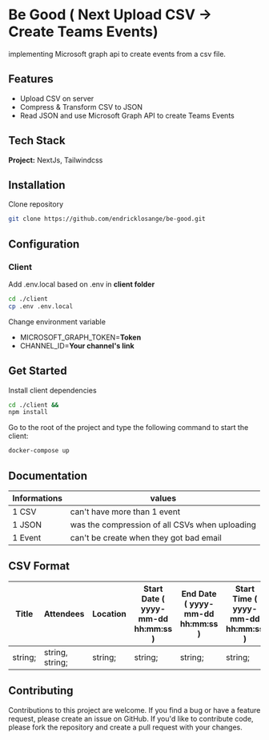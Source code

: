
# Be Good ( Next Upload CSV -> Create Teams Events)

implementing Microsoft graph api to create events from a csv file.

## Features

- Upload CSV on server
- Compress & Transform CSV to JSON
- Read JSON and use Microsoft Graph API to create Teams Events

## Tech Stack

**Project:** NextJs, Tailwindcss

## Installation

Clone repository
```bash
git clone https://github.com/endricklosange/be-good.git
```

## Configuration

### Client
Add .env.local based on .env in  **client folder** 
```bash
cd ./client
cp .env .env.local
```
Change environment variable
- MICROSOFT_GRAPH_TOKEN=**Token**
- CHANNEL_ID=**Your channel's link**

## Get Started

Install client dependencies

```bash
cd ./client &&
npm install 
```

Go to the root of the project and type the following command to start the client:

```bash
docker-compose up
```

## Documentation

| Informations | values | 
|---|---|
| 1 CSV | can't have more than 1 event |
| 1 JSON | was the compression of all CSVs when uploading  |
| 1 Event | can't be create when they got bad email |

## CSV Format

| Title | Attendees | Location | Start Date ( yyyy-mm-dd hh:mm:ss ) | End Date ( yyyy-mm-dd hh:mm:ss ) | Start Time ( yyyy-mm-dd hh:mm:ss ) | End Time ( yyyy-mm-dd hh:mm:ss ) | Description |
|---|---|---|---|---|---|---|---|
| string; | string, string; | string; | string; | string; | string; | string; | string |

## Contributing

Contributions to this project are welcome. If you find a bug or have a feature request, please create an issue on GitHub. If you'd like to contribute code, please fork the repository and create a pull request with your changes.
